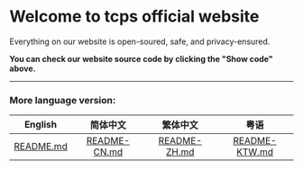 # Welcome to tcps official website
Everything on our website is open-soured, safe, and privacy-ensured.

**You can check our website source code by clicking the "Show code" above.**

---
### More language version:
|English|简体中文|繁体中文|粤语|
|:---:|:---:|:---:|:---:|
|[README.md](https://github.com/ttcps/ttcps.github.io/blob/master/README.md)|[README-CN.md](https://github.com/ttcps/ttcps.github.io/blob/master/README-CN.md)|[README-ZH.md](https://github.com/ttcps/ttcps.github.io/blob/master/README-ZH.md)|[README-KTW.md](https://github.com/ttcps/ttcps.github.io/blob/master/README-KTW.md)|
